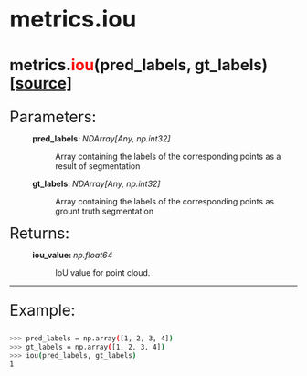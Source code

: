 <p style="font-size: 30pt; font-weight: bold;">
    metrics.iou
</p>

<p style="font-size: 20pt; font-weight: bold;">
    metrics.<span style="color: red;">iou</span>(pred_labels, gt_labels) <a href="https://github.com/MobileRoboticsSkoltech/evops/blob/release/0.1/src/evops/metrics/metrics.py#L31">[source]</a>
</p>

<dt style="font-size: 20pt;">Parameters:</dt>
<dd class="field-odd">
    <dl>
    <dt><strong>pred_labels: </strong>
    <span style="font-style: italic;">NDArray[Any, np.int32]</span>
    </dt>
    <dd>
        <p>Array containing the labels of the corresponding points as a result of segmentation</p>
    </dl>
</dd>
<dd class="field-odd">
    <dl>
    <dt><strong>gt_labels: </strong>
    <span style="font-style: italic;">NDArray[Any, np.int32]</span>
    </dt>
    <dd>
        <p>Array containing the labels of the corresponding points as grount truth segmentation</p>
    </dl>
</dd>
<dt style="font-size: 20pt;">Returns:</dt>
<dd class="field-odd">
    <dl>
    <dt><strong>iou_value: </strong>
    <span style="font-style: italic;">np.float64</span>
    </dt>
    <dd>
        <p>IoU value for point cloud.</p>
    </dl>
</dd>

---

<p style="font-size: 20pt;">
    Example:
</p>

```bash
>>> pred_labels = np.array([1, 2, 3, 4])
>>> gt_labels = np.array([1, 2, 3, 4])
>>> iou(pred_labels, gt_labels)
1
```